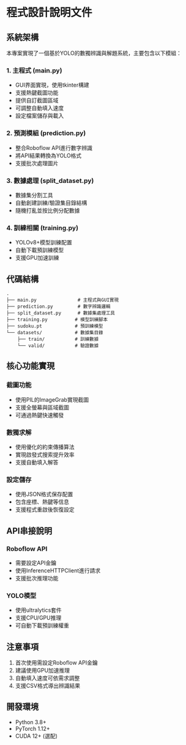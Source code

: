 # 程式設計說明文件

## 系統架構

本專案實現了一個基於YOLO的數獨辨識與解題系統，主要包含以下模組：

### 1. 主程式 (main.py)
- GUI界面實現，使用tkinter構建
- 支援熱鍵截圖功能
- 提供自訂截圖區域
- 可調整自動填入速度
- 設定檔案儲存與載入

### 2. 預測模組 (prediction.py)
- 整合Roboflow API進行數字辨識
- 將API結果轉換為YOLO格式
- 支援批次處理圖片

### 3. 數據處理 (split_dataset.py)
- 數據集分割工具
- 自動創建訓練/驗證集目錄結構
- 隨機打亂並按比例分配數據

### 4. 訓練相關 (training.py)
- YOLOv8+模型訓練配置
- 自動下載預訓練模型
- 支援GPU加速訓練

## 代碼結構

```
.
├── main.py               # 主程式與GUI實現
├── prediction.py         # 數字辨識邏輯
├── split_dataset.py      # 數據集處理工具
├── training.py          # 模型訓練腳本
├── sudoku.pt            # 預訓練模型
└── datasets/            # 數據集目錄
    ├── train/           # 訓練數據
    └── valid/           # 驗證數據
```

## 核心功能實現

### 截圖功能
- 使用PIL的ImageGrab實現截圖
- 支援全螢幕與區域截圖
- 可通過熱鍵快速觸發

### 數獨求解
- 使用優化的約束傳播算法
- 實現啟發式搜索提升效率
- 支援自動填入解答

### 設定儲存
- 使用JSON格式保存配置
- 包含座標、熱鍵等信息
- 支援程式重啟後恢復設定

## API串接說明

### Roboflow API
- 需要設定API金鑰
- 使用InferenceHTTPClient進行請求
- 支援批次推理功能

### YOLO模型
- 使用ultralytics套件
- 支援CPU/GPU推理
- 可自動下載預訓練權重

## 注意事項

1. 首次使用需設定Roboflow API金鑰
2. 建議使用GPU加速推理
3. 自動填入速度可依需求調整
4. 支援CSV格式導出辨識結果

## 開發環境

- Python 3.8+
- PyTorch 1.12+
- CUDA 12+ (選配)
